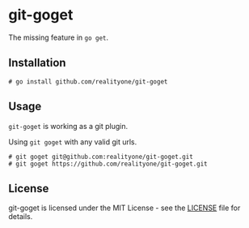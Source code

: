 # git-goget
The missing feature in `go get`.

## Installation

```shell
# go install github.com/realityone/git-goget
```

## Usage

`git-goget` is working as a git plugin.

Using `git goget` with any valid git urls.

```shell
# git goget git@github.com:realityone/git-goget.git
# git goget https://github.com/realityone/git-goget.git
```

## License

git-goget is licensed under the MIT License - see the 
[LICENSE](https://github.com/realityone/git-goget/blob/master/LICENSE) file for details.